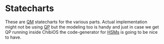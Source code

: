 # Statecharts

These are [QM][qm] statecharts for the various parts. Actual implementation might
not be using [QP][qp] but the modeling too is handy and just in case we get QP
running inside ChibiOS the code-generator for [HSMs][hsm] is going to be nice to have.

[qm]: http://state-machine.com/qm/
[qp]: http://state-machine.com/qp/
[hsm]: http://en.wikipedia.org/wiki/Hierarchical_state_machine#Hierarchically_nested_states
